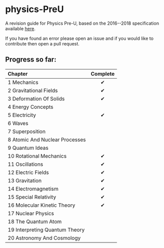 # physics-PreU
A revision guide for Physics Pre-U, based on the 2016--2018 specification available [here](http://www.cie.org.uk/images/163265-2016-2018-syllabus.pdf).

If you have found an error please open an issue and if you would like to contribute then open a pull request.

## Progress so far:

| Chapter                        |  Complete |
|:-------------------------------|:--------------:|
| 1 Mechanics                    |      ✔        |
| 2 Gravitational Fields         |        ✔        |
| 3 Deformation Of Solids             |       ✔        |
| 4 Energy Concepts                 |                |
| 5 Electricity                    |       ✔        |
| 6 Waves                           |                |
| 7 Superposition                    |                |
| 8 Atomic And Nuclear Processes       |                |
| 9 Quantum Ideas                        |                |
| 10 Rotational Mechanics          |       ✔        |
| 11 Oscillations                    |       ✔        |
| 12 Electric Fields               |       ✔        |
| 13 Gravitation                     |       ✔        |
| 14 Electromagnetism                   |       ✔        |
| 15 Special Relativity            |       ✔        |
| 16 Molecular Kinetic Theory         |       ✔         |
| 17 Nuclear Physics                |                |
| 18 The Quantum Atom                  |                |
| 19 Interpreting Quantum Theory   |                |
| 20 Astronomy And Cosmology       |                |
